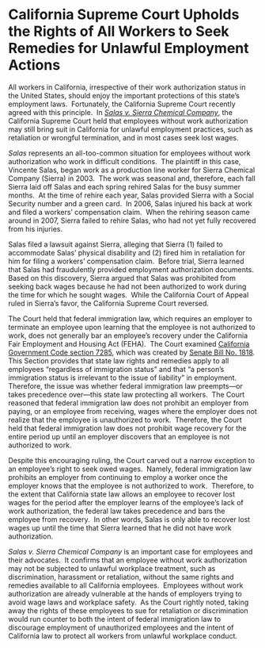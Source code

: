 # California Supreme Court Upholds the Rights of All Workers to Seek Remedies for Unlawful Employment Actions

All workers in California, irrespective of their work authorization status in the United States, should enjoy the important protections of this state’s employment laws.  Fortunately, the California Supreme Court recently agreed with this principle.  In [_Salas v. Sierra Chemical Company_](http://www.courts.ca.gov/opinions/documents/S196568.PDF), the California Supreme Court held that employees without work authorization may still bring suit in California for unlawful employment practices, such as retaliation or wrongful termination, and in most cases seek lost wages. 

_Salas_ represents an all-too-common situation for employees without work authorization who work in difficult conditions.  The plaintiff in this case, Vincente Salas, began work as a production line worker for Sierra Chemical Company (Sierra) in 2003.  The work was seasonal and, therefore, each fall Sierra laid off Salas and each spring rehired Salas for the busy summer months.  At the time of rehire each year, Salas provided Sierra with a Social Security number and a green card.  In 2006, Salas injured his back at work and filed a workers’ compensation claim.  When the rehiring season came around in 2007, Sierra failed to rehire Salas, who had not yet fully recovered from his injuries.

Salas filed a lawsuit against Sierra, alleging that Sierra (1) failed to accommodate Salas’ physical disability and (2) fired him in retaliation for him for filing a workers’ compensation claim.  Before trial, Sierra learned that Salas had fraudulently provided employment authorization documents.  Based on this discovery, Sierra argued that Salas was prohibited from seeking back wages because he had not been authorized to work during the time for which he sought wages.  While the California Court of Appeal ruled in Sierra’s favor, the California Supreme Court reversed.

The Court held that federal immigration law, which requires an employer to terminate an employee upon learning that the employee is not authorized to work, does not generally bar an employee’s recovery under the California Fair Employment and Housing Act (FEHA).  The Court examined [California Government Code section 7285](http://leginfo.legislature.ca.gov/faces/codes_displayText.xhtml?lawCode=GOV&division=7.&title=1.&part=&chapter=17.3.&article=), which was created by [Senate Bill No. 1818](http://leginfo.legislature.ca.gov/faces/billNavClient.xhtml?bill_id=200120020SB1818&search_keywords=).  This Section provides that state law rights and remedies apply to all employees “regardless of immigration status” and that “a person’s immigration status is irrelevant to the issue of liability” in employment.  Therefore, the issue was whether federal immigration law preempts—or takes precedence over—this state law protecting all workers.  The Court reasoned that federal immigration law does not prohibit an employer from paying, or an employee from receiving, wages where the employer does not realize that the employee is unauthorized to work.  Therefore, the Court held that federal immigration law does not prohibit wage recovery for the entire period up until an employer discovers that an employee is not authorized to work.

Despite this encouraging ruling, the Court carved out a narrow exception to an employee’s right to seek owed wages.  Namely, federal immigration law prohibits an employer from continuing to employ a worker once the employer knows that the employee is not authorized to work.  Therefore, to the extent that California state law allows an employee to recover lost wages for the period after the employer learns of the employee’s lack of work authorization, the federal law takes precedence and bars the employee from recovery.  In other words, Salas is only able to recover lost wages up until the time that Sierra learned that he did not have work authorization.

_Salas v. Sierra Chemical Company_ is an important case for employees and their advocates.  It confirms that an employee without work authorization may not be subjected to unlawful workplace treatment, such as discrimination, harassment or retaliation, without the same rights and remedies available to all California employees.  Employees without work authorization are already vulnerable at the hands of employers trying to avoid wage laws and workplace safety.  As the Court rightly noted, taking away the rights of these employees to sue for retaliation or discrimination would run counter to both the intent of federal immigration law to discourage employment of unauthorized employees and the intent of California law to protect all workers from unlawful workplace conduct.